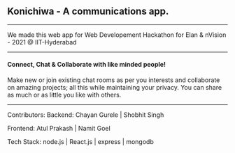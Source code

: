 
<H2>Konichiwa - A communications app.</H2>
<HR>

We made this web app for Web Developement Hackathon for Elan & nVision - 2021 @ IIT-Hyderabad
<HR>

<H4>Connect, Chat & Collaborate with like minded people!</H4>


Make new or join existing chat rooms as per you interests and collaborate on amazing projects; all this while maintaining your
privacy. You can share as much or as little you like with others.
<HR>

Contributors:
  Backend:
    Chayan Gurele | Shobhit Singh
  
  Frontend:
    Atul Prakash | Namit Goel
    
Tech Stack:
    node.js | React.js | express | mongodb
